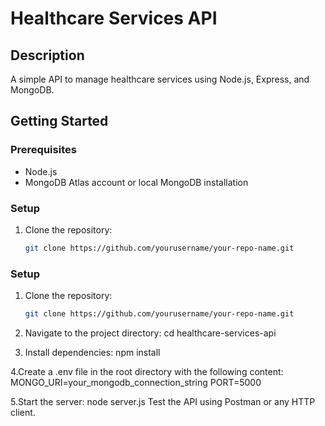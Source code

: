 # Healthcare Services API

## Description
A simple API to manage healthcare services using Node.js, Express, and MongoDB.

## Getting Started

### Prerequisites
- Node.js
- MongoDB Atlas account or local MongoDB installation

### Setup

1. Clone the repository:
   ```bash
   git clone https://github.com/yourusername/your-repo-name.git
### Setup

1. Clone the repository:
   ```bash
   git clone https://github.com/yourusername/your-repo-name.git
2. Navigate to the project directory:
cd healthcare-services-api

3. Install dependencies:
npm install

4.Create a .env file in the root directory with the following content:
MONGO_URI=your_mongodb_connection_string
PORT=5000

5.Start the server:
node server.js
Test the API using Postman or any HTTP client.
